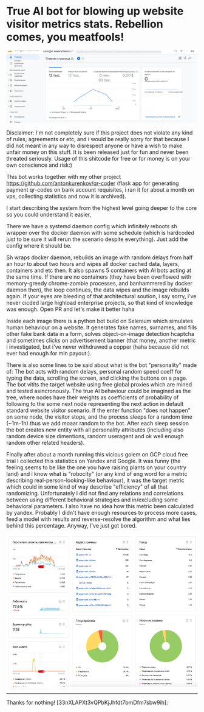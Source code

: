 # True AI bot for blowing up website visitor metrics stats. Rebellion comes, you meatfools!

![](.github/.README_images/google0.png)

Disclaimer: I'm not completely sure if this project does not violate any kind of rules, agreements or etc, and i would be really sorry for that because I did not meant in any way to disrespect anyone or have a wish to make unfair money on this stuff. It is been released just for fun and never been threated seriously. Usage of this shitcode for free or for money is on your own conscience and risk:)

This bot works together with my other project https://github.com/antonkurenkov/qr-coder (flask app for generating payment qr-codes on bank account requisites, i ran it for about a month on vps, collecting statistics and now it is archived). 

I start describing the system from the highest level going deeper to the core so you could understand it easier, 

There we have a systemd daemon config which infinitely reboots sh wrapper over the docker daemon with some schedule (which is hardcoded just to be sure it will rerun the scenario despite everything). Just add the config where it should be. 

Sh wraps docker daemon, rebuilds an image with random delays from half an hour to about two hours and wipes all docker cached data, layers, containers and etc then. It also spawns 5 containers with AI bots acting at the same time. If there are no containers (they have been overflowed with memory-greedy chrome-zombie processes, and banhammered by docker daemon then), the loop continues, the data wipes and the image rebuilds again. If your eyes are bleeding of that architectural soution, i say sorry, i've never cicded large highload enterprise projects, so that kind of knowledge was enough. Open PR and let's make it better haha

Inside each image there is a python bot build on Selenium which simulates human behaviour on a website. It generates fake names, surnames, and fills other fake bank data in a form, solves object-on-image detection hcaptcha and sometimes clicks on advertisement banner (that money, another metric i investigated, but i've never withdrawed a copper (haha because did not ever had enough for min payout:). 

There is also some lines to be said about what is the bot "personality" made of: The bot acts with random delays, personal random speed coeff for typing the data, scrolling the screen, and clicking the buttons on a page. The bot vitits the target website using free global proxies which are mined and tested asincronously. The true AI behaviour could be imagined as the tree, where nodes have their weights as coefficients of probability of following to the some next node representing the next action in default standard website visitor scenario. If the enter function "does not happen" on some node, the visitor stops, and the process sleeps for a random time (~1m-1h) thus we add moaar random to the bot. After each sleep session the bot creates new entity with all personality attributes (including also random device size dimentions, random useragent and  ok well enough random other related headers). 

Finally after about a month running this vicious golem on GCP cloud free trial I collected this statistics on Yandex and Google. It was funny (the feeling seems to be like the one you have raising plants on your country land) and i know what is "robocity" (or any kind of eng word for a metric describing real-person-looking-like behaviour), it was the target metric which could in some kind of way describe "efficiency" of all that randomizing. Unfortunately I did not find any relations and correlations between using different behavioral strategies and in/excluding some behavioral parameters. I also have no idea how this metric been calculated by yandex. Probably I didn't have enough resources to process more cases, feed a model with results and reverse-resolve the algorithm and what lies behind this percentage. Anyway, I've just got bored. 

![](.github/.README_images/yandex0.png)

***

Thanks for nothing! [33nXLAPXt3vQPbKjJhfdt7bmDfm7sbw9ih]:

